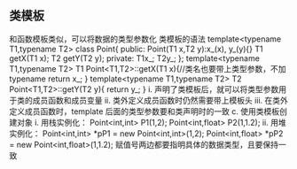 ## 类模板
和函数模板类似，可以将数据的类型参数化
类模板的语法
template<typename T1,typename T2>
class Point{
public:
    Point(T1 x,T2 y):x_(x), y_(y){}
    T1 getX(T1 x);
    T2 getY(T2 y);
private:
    T1x_;
    T2y_;
};
template<typename T1,typename T2>
T1 Point<T1,T2>::getX(T1 x){//类名也要带上类型参数，不加typename
    return x_;
}
template<typename T1,typename T2>
T2 Point<T1,T2>::getY(T2 y){
    return y_;
}
i. 声明了类模板后，就可以将类型参数用于类的成员函数和成员变量
ii. 类外定义成员函数时仍然需要带上模板头
iii. 在类外定义成员函数时，template 后面的类型参数要和类声明时的一致
c. 使用类模板创建对象
i. 用栈实例化：
Point<int,int> P1(1,2);
Point<int,float> P2(1,1.2);
ii. 用堆实例化：
Point<int,int> *pP1 = new Point<int,int>(1,2);
Point<int,float> *pP2 = new Point<int,float>(1,1.2);
赋值号两边都要指明具体的数据类型，且要保持一致
